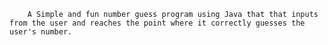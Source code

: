         A Simple and fun number guess program using Java that that inputs from the user and reaches the point where it correctly guesses the user's number.
